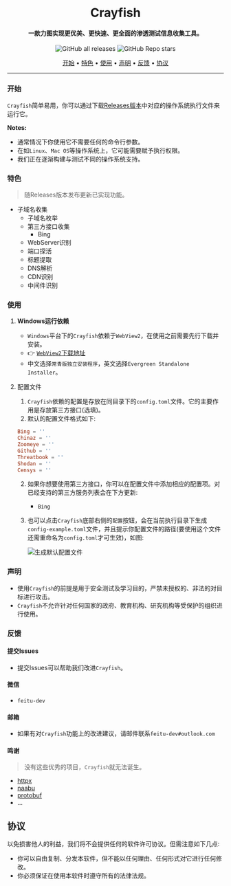 <h1 align="center">
  <br>
  Crayfish
  <br>
</h1>

<h4 align="center">一款力图实现更优美、更快速、更全面的渗透测试信息收集工具。</h4>

<p align="center">
<img alt="GitHub all releases" src="https://img.shields.io/github/downloads/feitu-dev/crayfish/total?style=for-the-badge">
<img alt="GitHub Repo stars" src="https://img.shields.io/github/stars/feitu-dev/crayfish?style=for-the-badge">
</p>

<p align="center">
  <a href="#开始">开始</a> •
  <a href="#特色">特色</a> •
  <a href="#使用">使用</a> •
  <a href="#声明">声明</a> •
  <a href="#反馈">反馈</a> •
  <a href="#协议">协议</a>
</p>

---

### 开始

`Crayfish`简单易用，你可以通过下载[Releases版本]("https://github.com/feitu-dev/crayfish/releases")中对应的操作系统执行文件来运行它。

**Notes:**

- 通常情况下你使用它不需要任何的命令行参数。
- 在如`Linux`、`Mac OS`等操作系统上，它可能需要赋予执行权限。
- 我们正在逐渐构建与测试不同的操作系统支持。

### 特色

> 随Releases版本发布更新已实现功能。

* 子域名收集
    - 子域名枚举
    - 第三方接口收集
        * Bing
    - WebServer识别
    - 端口探活
    - 标题提取
    - DNS解析
    - CDN识别
    - 中间件识别

### 使用

1. **Windows运行依赖**
    - `Windows`平台下的`Crayfish`依赖于`WebView2`，在使用之前需要先行下载并安装。
    - 👉 [`WebView2`下载地址](https://developer.microsoft.com/zh-cn/microsoft-edge/webview2/)
    - 中文选择`常青版独立安装程序`，英文选择`Evergreen Standalone Installer`。

3. 配置文件
    1. `Crayfish`依赖的配置是存放在同目录下的`config.toml`文件。它的主要作用是存放第三方接口(选填)。
    2. 默认的配置文件格式如下:
    ```toml
   Bing = ''
    Chinaz = ''
    Zoomeye = ''
    Github = ''
    Threatbook = ''
    Shodan = ''
    Censys = ''
   ```
    2. 如果你想要使用第三方接口，你可以在配置文件中添加相应的配置项。对已经支持的第三方服务列表会在下方更新:
       - `Bing`
    3. 也可以点击`Crayfish`底部右侧的`配置`按钮，会在当前执行目录下生成`config-example.toml`文件，并且提示你配置文件的路径(要使用这个文件还需重命名为`config.toml`才可生效)，如图:

       ![生成默认配置文件](https://github.com/feitu-dev/crayfish/blob/main/images/generate.png "生成默认配置文件")

### 声明

* 使用`Crayfish`的前提是用于安全测试及学习目的，严禁未授权的、非法的对目标进行攻击。
* `Crayfish`不允许针对任何国家的政府、教育机构、研究机构等受保护的组织进行使用。

### 反馈

#### 提交Issues

* 提交Issues可以帮助我们改进`Crayfish`。

#### 微信

* `feitu-dev`

#### 邮箱

* 如果有对`Crayfish`功能上的改进建议，请邮件联系`feitu-dev#outlook.com`

#### 鸣谢

> 没有这些优秀的项目，`Crayfish`就无法诞生。

- [httpx](https://github.com/projectdiscovery/httpx)
- [naabu](https://github.com/projectdiscovery/naabu)
- [protobuf](https://github.com/golang/protobuf)
- ...

## 协议

以免损害他人的利益，我们将不会提供任何的软件许可协议。但需注意如下几点:

- 你可以自由复制、分发本软件，但不能以任何理由、任何形式对它进行任何修改。
- 你必须保证在使用本软件时遵守所有的法律法规。
